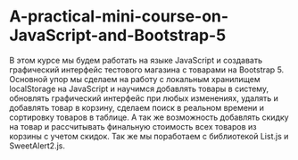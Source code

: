 # A-practical-mini-course-on-JavaScript-and-Bootstrap-5
В этом курсе мы будем работать на языке JavaScript и создавать графический интерфейс тестового магазина с товарами на Bootstrap 5. Основной упор мы сделаем на работу с локальным хранилищем localStorage на JavaScript и научимся добавлять товары в систему, обновлять графический интерфейс при любых изменениях, удалять и добавлять товар в корзину, сделаем поиск в реальном времени и сортировку товаров в таблице. А так же возможность добавлять скидку на товар и рассчитывать финальную стоимость всех товаров из корзины с учетом скидок. Так же мы поработаем с библиотекой List.js и SweetAlert2.js.
